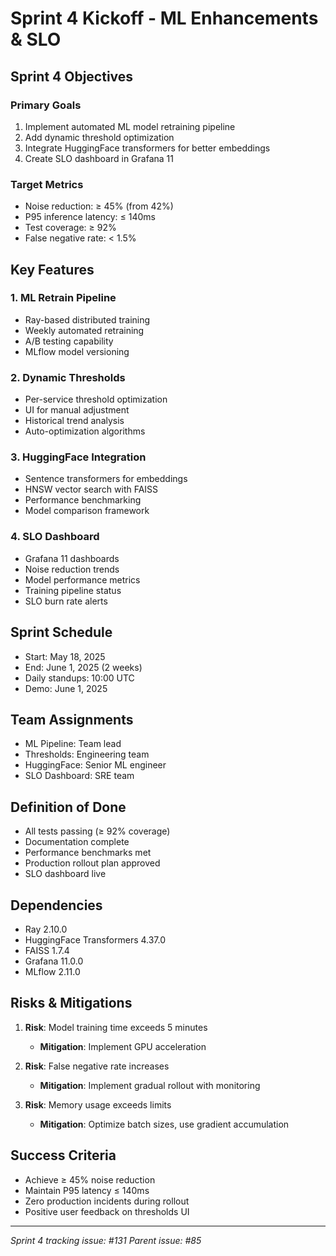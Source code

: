 # Sprint 4 Kickoff - ML Enhancements & SLO

## Sprint 4 Objectives

### Primary Goals
1. Implement automated ML model retraining pipeline
2. Add dynamic threshold optimization
3. Integrate HuggingFace transformers for better embeddings
4. Create SLO dashboard in Grafana 11

### Target Metrics
- Noise reduction: ≥ 45% (from 42%)
- P95 inference latency: ≤ 140ms
- Test coverage: ≥ 92%
- False negative rate: < 1.5%

## Key Features

### 1. ML Retrain Pipeline
- Ray-based distributed training
- Weekly automated retraining
- A/B testing capability
- MLflow model versioning

### 2. Dynamic Thresholds
- Per-service threshold optimization
- UI for manual adjustment
- Historical trend analysis
- Auto-optimization algorithms

### 3. HuggingFace Integration
- Sentence transformers for embeddings
- HNSW vector search with FAISS
- Performance benchmarking
- Model comparison framework

### 4. SLO Dashboard
- Grafana 11 dashboards
- Noise reduction trends
- Model performance metrics
- Training pipeline status
- SLO burn rate alerts

## Sprint Schedule
- Start: May 18, 2025
- End: June 1, 2025 (2 weeks)
- Daily standups: 10:00 UTC
- Demo: June 1, 2025

## Team Assignments
- ML Pipeline: Team lead
- Thresholds: Engineering team
- HuggingFace: Senior ML engineer
- SLO Dashboard: SRE team

## Definition of Done
- All tests passing (≥ 92% coverage)
- Documentation complete
- Performance benchmarks met
- Production rollout plan approved
- SLO dashboard live

## Dependencies
- Ray 2.10.0
- HuggingFace Transformers 4.37.0
- FAISS 1.7.4
- Grafana 11.0.0
- MLflow 2.11.0

## Risks & Mitigations
1. **Risk**: Model training time exceeds 5 minutes
   - **Mitigation**: Implement GPU acceleration

2. **Risk**: False negative rate increases
   - **Mitigation**: Implement gradual rollout with monitoring

3. **Risk**: Memory usage exceeds limits
   - **Mitigation**: Optimize batch sizes, use gradient accumulation

## Success Criteria
- Achieve ≥ 45% noise reduction
- Maintain P95 latency ≤ 140ms
- Zero production incidents during rollout
- Positive user feedback on thresholds UI

---

*Sprint 4 tracking issue: #131*
*Parent issue: #85*
